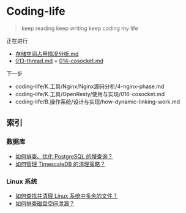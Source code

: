 # Coding-life

> keep reading
> keep writing
> keep coding
> my life

正在进行

- [存储空间占用情况分析.md](coding-life/B.操作系统/Linux/存储空间占用情况分析.md)
- [013-thread.md](K.工具/OpenResty/使用与实现/013-thread.md)
= [014-cosocket.md](K.工具/OpenResty/使用与实现/014-cosocket.md)

下一步

- coding-life/K.工具/Nginx/Nginx源码分析/4-nginx-phase.md
- coding-life/K.工具/OpenResty/使用与实现/016-cosocket.md
- coding-life/B.操作系统/设计与实现/how-dynamic-linking-work.md

## 索引

### 数据库

- [如何排查、优化 PostgreSQL 的慢查询？](F.数据库/4.PostgreSQL/慢查询分析/README.md)
- [如何管理 TimescaleDB 的清理策略？](F.数据库/4.PostgreSQL/TimescaleDB/README.md)

### Linux 系统

- [如何查找并清理 Linux 系统中多余的文件？](B.操作系统/Linux/存储空间占用情况分析.md)
- [如何排查磁盘空间泄漏？](B.操作系统/Linux/存储空间占用情况分析.md)
